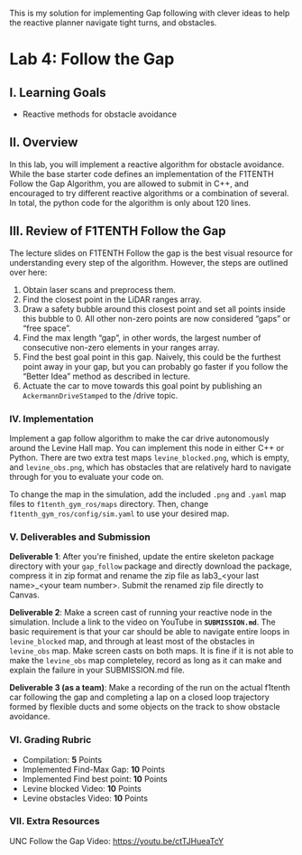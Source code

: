 This is my solution for implementing Gap following with clever ideas to help the reactive planner navigate tight turns, and obstacles.

# Lab 4: Follow the Gap

## I. Learning Goals

- Reactive methods for obstacle avoidance

## II. Overview

In this lab, you will implement a reactive algorithm for obstacle avoidance. While the base starter code defines an implementation of the F1TENTH Follow the Gap Algorithm, you are allowed to submit in C++, and encouraged to try different reactive algorithms or a combination of several. In total, the python code for the algorithm is only about 120 lines.

## III. Review of F1TENTH Follow the Gap

The lecture slides on F1TENTH Follow the gap is the best visual resource for understanding every step of the algorithm. However, the steps are outlined over here:

1. Obtain laser scans and preprocess them.
2. Find the closest point in the LiDAR ranges array.
3. Draw a safety bubble around this closest point and set all points inside this bubble to 0. All other non-zero points are now considered “gaps” or “free space”.
4. Find the max length “gap”, in other words, the largest number of consecutive non-zero elements in your ranges array.
5. Find the best goal point in this gap. Naively, this could be the furthest point away in your gap, but you can probably go faster if you follow the “Better Idea” method as described in lecture.
6. Actuate the car to move towards this goal point by publishing an `AckermannDriveStamped` to the /drive topic.

### IV. Implementation

Implement a gap follow algorithm to make the car drive autonomously around the Levine Hall map. You can implement this node in either C++ or Python. There are two extra test maps `levine_blocked.png`, which is empty, and `levine_obs.png`, which has obstacles that are relatively hard to navigate through for you to evaluate your code on.

To change the map in the simulation, add the included `.png` and `.yaml` map files to `f1tenth_gym_ros/maps` directory. Then, change `f1tenth_gym_ros/config/sim.yaml` to use your desired map.

### V. Deliverables and Submission

**Deliverable 1**: After you're finished, update the entire skeleton package directory with your `gap_follow` package and directly download the package, compress it in zip format and rename the zip file as lab3_\<your last name\>_\<your team number\>. Submit the renamed zip file directly to Canvas.

**Deliverable 2**: Make a screen cast of running your reactive node in the simulation. Include a link to the video on YouTube in **`SUBMISSION.md`**. The basic requirement is that your car should be able to navigate entire loops in `levine_blocked` map, and through at least most of the obstacles in `levine_obs` map. Make screen casts on both maps.
It is fine if it is not able to make the `levine_obs` map completeley, record as long as it can make and explain the failure in your SUBMISSION.md file.

**Deliverable 3 (as a team)**: Make a recording of the run on the actual f1tenth car following the gap and completing a lap on a closed loop trajectory formed by flexible ducts and some objects on the track to show obstacle avoidance.

### VI. Grading Rubric

- Compilation: **5** Points
- Implemented Find-Max Gap: **10** Points
- Implemented Find best point: **10** Points
- Levine blocked Video: **10** Points
- Levine obstacles Video: **10** Points

### VII. Extra Resources

UNC Follow the Gap Video: https://youtu.be/ctTJHueaTcY
